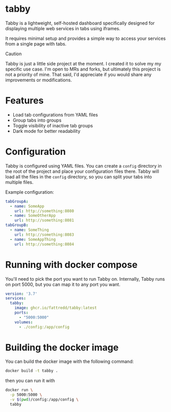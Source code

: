 tabby
=====

Tabby is a lightweight, self-hosted dashboard specifically designed for
displaying multiple web services in tabs using iframes.

It requires minimal setup and provides a simple way to access your services from
a single page with tabs.

> [!CAUTION]
> Tabby is just a little side project at the moment. I created it to solve my
> my specific use case. I'm open to MRs and forks, but ultimately this project
> is not a priority of mine.
> That said, I'd appreciate if you would share any improvements or
> modifications.

Features
===
- Load tab configurations from YAML files
- Group tabs into groups
- Toggle visibility of inactive tab groups
- Dark mode for better readability

Configuration
===
Tabby is configured using YAML files. You can create a `config` directory in
the root of the project and place your configuration files there. Tabby will
load all the files in the `config` directory, so you can split your tabs into
multiple files.

Example configuration:
```yaml
tabGroupA:
  - name: SomeApp
    url: http://something:8080
  - name: SomeOtherApp
    url: http://something:8081
tabGroupB:
  - name: SomeThing
    url: http://something:8083
  - name: SomeAppThing
    url: http://something:8084
```

Running with docker compose
===

You'll need to pick the port you want to run Tabby on. Internally, Tabby runs on
port 5000, but you can map it to any port you want.

```yaml
version: '3.7'
services:
  tabby:
    image: ghcr.io/fattredd/tabby:latest
    ports:
      - "5000:5000"
    volumes:
      - ./config:/app/config
```

Building the docker image
===

You can build the docker image with the following command:

```bash
docker build -t tabby .
```

then you can run it with 
 
```bash
docker run \
  -p 5000:5000 \
  -v $(pwd)/config:/app/config \
  tabby
```
